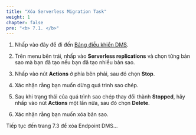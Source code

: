 ```yaml
---
title: "Xóa Serverless Migration Task"
weight: 1
chapter: false
pre: "<b> 7.1. </b>"
---
```


1. Nhấp vào đây để đi đến [Bảng điều khiển DMS](https://console.aws.amazon.com/dms/v2/).

1. Trên menu bên trái, nhấp vào **Serverless replications** và chọn từng bản sao mà bạn đã tạo nếu bạn đã tạo nhiều bản sao.

1. Nhấp vào nút **Actions** ở phía bên phải, sau đó chọn **Stop**.

1. Xác nhận rằng bạn muốn dừng quá trình sao chép.

1. Sau khi trạng thái của quá trình sao chép thay đổi thành **Stopped**, hãy nhấp vào nút **Actions** một lần nữa, sau đó chọn **Delete**.

1. Xác nhận rằng bạn muốn xóa bản sao.

Tiếp tục đến trang 7.3 để xóa Endpoint DMS...